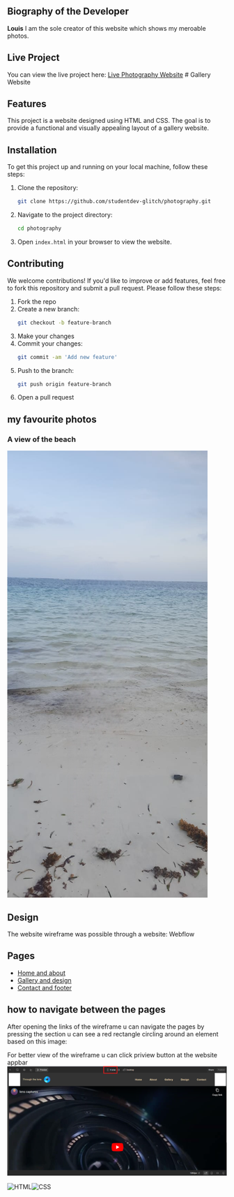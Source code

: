 ## Biography of the Developer
**Louis** I am the sole creator of this website which shows my meroable photos.


## Live Project
You can view the live project here: [Live Photography Website](https://your-live-project-link.github.io) # Gallery Website

## Features
This project is a website designed using HTML and CSS. The goal is to provide a functional and visually appealing layout of a gallery website.

## Installation
To get this project up and running on your local machine, follow these steps:

1. Clone the repository:
    ```sh
    git clone https://github.com/studentdev-glitch/photography.git
    ```
2. Navigate to the project directory:
    ```sh
    cd photography
    ```
3. Open `index.html` in your browser to view the website.

## Contributing
We welcome contributions! If you'd like to improve or add features, feel free to fork this repository and submit a pull request. Please follow these steps:

1. Fork the repo
2. Create a new branch:
    ```sh
    git checkout -b feature-branch
    ```
3. Make your changes
4. Commit your changes:
    ```sh
    git commit -am 'Add new feature'
    ```
5. Push to the branch:
    ```sh
    git push origin feature-branch
    ```
6. Open a pull request
## my favourite photos
### A view of the beach
![webflow page](./folder/mombasa.png)

## Design
The website wireframe was possible through a website: Webflow
## Pages

- [Home and about](https://preview.webflow.com/preview/kevins-fresh-site-ea13e4?utm_medium=preview_link&utm_source=designer&utm_content=kevins-fresh-site-ea13e4&preview=b967a23a59af3264eaf223874f874616&workflow=preview)
- [Gallery and design](https://preview.webflow.com/preview/gallery-and-design-page?utm_medium=preview_link&utm_source=designer&utm_content=gallery-and-design-page&preview=c0e45533cf4f730bf75b8ad03c64b3e1&workflow=preview)
- [Contact and footer](https://preview.webflow.com/preview/contact-and-footer-937b87?utm_medium=preview_link&utm_source=designer&utm_content=contact-and-footer-937b87&preview=43b206ffd36a5b98ed47a962728c8912&workflow=preview)

## how to navigate between the pages
After opening the links of the wireframe u can navigate the pages by pressing the section u can see a red rectangle circling around an element based on this image:

For better view of the wireframe u can click priview button at the website appbar
![webflow page](web.png)

![HTML](https://img.shields.io/badge/HTML-5-orange?style=for-the-badge&logo=html5&logoColor=white)![CSS](https://img.shields.io/badge/CSS-3-blue?style=for-the-badge&logo=css3&logoColor=white)

